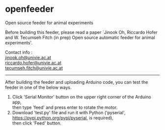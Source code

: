 # openfeeder
Open source feeder for animal experiments

Before building this feeder, please read a paper `Jinook Oh, Riccardo Hofer and W. Tecumseh Fitch (in prep) Open source automatic feeder for animal experiments'.

Contact info :  
jinook.oh@univie.ac.at  
riccardo.hofer@univie.ac.at  
tecumseh.fitch@univie.ac.at  

---

After building the feeder and uploading Arduino code, you can test the feeder in one of the below ways.<br>
1) Click 'Serial Monitor' button on the upper right corner of the Arduino app,<br>
   then type 'feed' and press enter to rotate the motor.<br>
2) Download 'test.py' file and run it with Python ('pyserial', https://pypi.python.org/pypi/pyserial, is required),<br>
   then click 'Feed' button.
